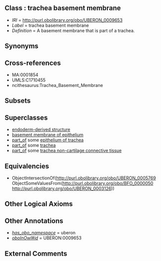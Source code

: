 
## Class : trachea basement membrane

 * *IRI* = http://purl.obolibrary.org/obo/UBERON_0009653
 * *Label* = trachea basement membrane
 * *Definition* = A basement membrane that is part of a trachea.

## Synonyms


## Cross-references

 * MA:0001854
 * UMLS:C1710455
 * ncithesaurus:Trachea_Basement_Membrane

## Subsets


## Superclasses

 * [endoderm-derived structure](../../UBERON/19/UBERON_0004119.md)
 * [basement membrane of epithelium](../../UBERON/69/UBERON_0005769.md)
 * [part_of](../../BFO/50/BFO_0000050.md) some [epithelium of trachea](../../UBERON/01/UBERON_0001901.md)
 * [part_of](../../BFO/50/BFO_0000050.md) some [trachea](../../UBERON/26/UBERON_0003126.md)
 * [part_of](../../BFO/50/BFO_0000050.md) some [trachea non-cartilage connective tissue](../../UBERON/44/UBERON_0009644.md)

## Equivalencies

 * ObjectIntersectionOf(<http://purl.obolibrary.org/obo/UBERON_0005769> ObjectSomeValuesFrom(<http://purl.obolibrary.org/obo/BFO_0000050> <http://purl.obolibrary.org/obo/UBERON_0003126>))

## Other Logical Axioms


## Other Annotations

 * *[has_obo_namespace](../../ce/oboInOwl#hasOBONamespace.md)* = uberon
 * *[oboInOwl#id](../../id/oboInOwl#id.md)* = UBERON:0009653

## External Comments

